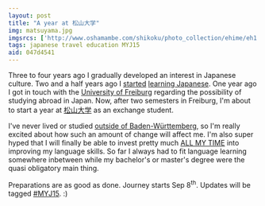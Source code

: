 ```yaml
---
layout: post
title: "A year at 松山大学"
img: matsuyama.jpg
imgsrcs: ['http://www.oshamambe.com/shikoku/photo_collection/ehime/eh1.html']
tags: japanese travel education MYJ15
aid: 047d4541
---
```


Three to four years ago I gradually developed an interest in Japanese culture. Two and a half years ago I [started](/a/72ecfbb4) [learning Japanese](?t=japanese). One year ago I got in touch with the [University of Freiburg](https://www.uni-freiburg.de/) regarding the possibility of studying abroad in Japan. Now, after two semesters in Freiburg, I'm about to start a year at [<span class="mixlang"><span class="swap" swap="Matsuyama University"><span class="inner">松山大学</span></span></span>](https://www.matsuyama-u.ac.jp/) as an exchange student.

I've never lived or studied [outside of Baden-Württemberg](/assets/img/blog/edu.webm), so I'm really excited about how such an amount of change will affect me. I'm also super hyped that I will finally be able to invest pretty much [ALL MY TIME](/assets/img/blog/jp_timeline.png) into improving my language skills. So far I always had to fit language learning somewhere inbetween while my bachelor's or master's degree were the quasi obligatory main thing.

Preparations are as good as done. Journey starts Sep 8<sup>th</sup>. Updates will be tagged [#MYJ15](/s/MYJ15). :)
